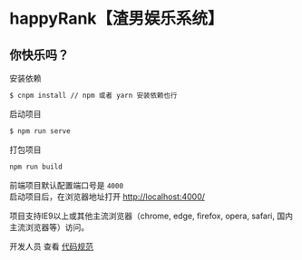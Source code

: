 # happyRank【渣男娱乐系统】

## 你快乐吗？    

安装依赖
```cmd
$ cnpm install // npm 或者 yarn 安装依赖也行
```

启动项目
```cmd
$ npm run serve
```

打包项目
```cmd
npm run build
```

前端项目默认配置端口号是 `4000`    
启动项目后，在浏览器地址打开 [http://localhost:4000/](http://localhost:4000/)    

项目支持IE9以上或其他主流浏览器（chrome, edge, firefox, opera, safari, 国内主流浏览器等）访问。    

开发人员 查看 [代码规范](https://github.com/happy-group/happyRankApi/blob/master/docs/guide.md)
